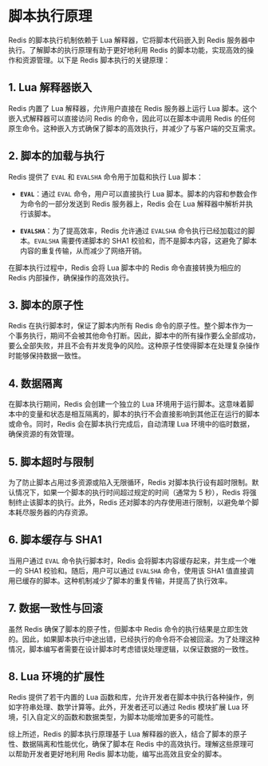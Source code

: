 # 脚本执行原理

Redis 的脚本执行机制依赖于 Lua 解释器，它将脚本代码嵌入到 Redis 服务器中执行。了解脚本的执行原理有助于更好地利用 Redis 的脚本功能，实现高效的操作和资源管理。以下是 Redis 脚本执行的关键原理：

## 1. Lua 解释器嵌入

Redis 内置了 Lua 解释器，允许用户直接在 Redis 服务器上运行 Lua 脚本。这个嵌入式解释器可以直接访问 Redis 的命令，因此可以在脚本中调用 Redis 的任何原生命令。这种嵌入方式确保了脚本的高效执行，并减少了与客户端的交互需求。

## 2. 脚本的加载与执行

Redis 提供了 `EVAL` 和 `EVALSHA` 命令用于加载和执行 Lua 脚本：

- **`EVAL`**：通过 `EVAL` 命令，用户可以直接执行 Lua 脚本。脚本的内容和参数会作为命令的一部分发送到 Redis 服务器上，Redis 会在 Lua 解释器中解析并执行该脚本。

- **`EVALSHA`**：为了提高效率，Redis 允许通过 `EVALSHA` 命令执行已经加载过的脚本。`EVALSHA` 需要传递脚本的 SHA1 校验和，而不是脚本内容，这避免了脚本内容的重复传输，从而减少了网络开销。

在脚本执行过程中，Redis 会将 Lua 脚本中的 Redis 命令直接转换为相应的 Redis 内部操作，确保操作的高效执行。

## 3. 脚本的原子性

Redis 在执行脚本时，保证了脚本内所有 Redis 命令的原子性。整个脚本作为一个事务执行，期间不会被其他命令打断。因此，脚本中的所有操作要么全部成功，要么全部失败，并且不会有并发竞争的风险。这种原子性使得脚本在处理复杂操作时能够保持数据一致性。

## 4. 数据隔离

在脚本执行期间，Redis 会创建一个独立的 Lua 环境用于运行脚本。这意味着脚本中的变量和状态是相互隔离的，脚本的执行不会直接影响到其他正在运行的脚本或命令。同时，Redis 会在脚本执行完成后，自动清理 Lua 环境中的临时数据，确保资源的有效管理。

## 5. 脚本超时与限制

为了防止脚本占用过多资源或陷入无限循环，Redis 对脚本执行设有超时限制。默认情况下，如果一个脚本的执行时间超过规定的时间（通常为 5 秒），Redis 将强制终止该脚本的执行。此外，Redis 还对脚本的内存使用进行限制，以避免单个脚本耗尽服务器的内存资源。

## 6. 脚本缓存与 SHA1

当用户通过 `EVAL` 命令执行脚本时，Redis 会将脚本内容缓存起来，并生成一个唯一的 SHA1 校验和。随后，用户可以通过 `EVALSHA` 命令，使用该 SHA1 值直接调用已缓存的脚本。这种机制减少了脚本的重复传输，并提高了执行效率。

## 7. 数据一致性与回滚

虽然 Redis 确保了脚本的原子性，但脚本中 Redis 命令的执行结果是立即生效的。因此，如果脚本执行中途出错，已经执行的命令将不会被回滚。为了处理这种情况，脚本编写者需要在设计脚本时考虑错误处理逻辑，以保证数据的一致性。

## 8. Lua 环境的扩展性

Redis 提供了若干内置的 Lua 函数和库，允许开发者在脚本中执行各种操作，例如字符串处理、数学计算等。此外，开发者还可以通过 Redis 模块扩展 Lua 环境，引入自定义的函数和数据类型，为脚本功能增加更多的可能性。

综上所述，Redis 的脚本执行原理基于 Lua 解释器的嵌入，结合了脚本的原子性、数据隔离和性能优化，确保了脚本在 Redis 中的高效执行。理解这些原理可以帮助开发者更好地利用 Redis 脚本功能，编写出高效且安全的脚本。

